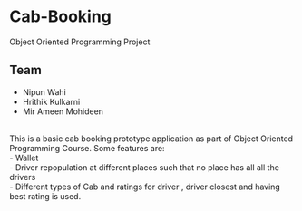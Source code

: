 # Cab-Booking
Object Oriented Programming Project

## Team
- Nipun Wahi
- Hrithik Kulkarni
- Mir Ameen Mohideen

<br>
This is a basic cab booking prototype application as part of Object Oriented Programming Course.
Some features are: <br>
- Wallet<br>
- Driver repopulation at different places such that no place has all all the drivers <br>
- Different types of Cab and ratings for driver , driver closest and having best rating is used. <br>
